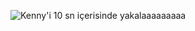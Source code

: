 ![Kenny'i 10 sn içerisinde yakalaaaaaaaaa](https://github.com/user-attachments/assets/fdda1b3f-3c6e-4d1d-adee-b12933d82fce)
